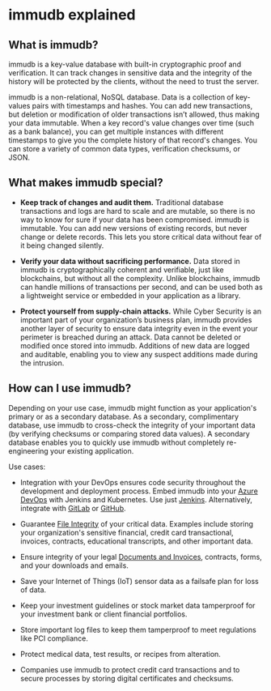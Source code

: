 # immudb explained

## What is immudb?

immudb is a key-value database with built-in cryptographic proof and verification. It can track changes in sensitive data and the integrity of the history will be protected by the clients, without the need to trust the server.

immudb is a non-relational, NoSQL database. Data is a collection of key-values pairs with timestamps and hashes. You can add new transactions, but deletion or modification of older transactions isn’t allowed, thus making your data immutable. When a key record's value changes over time (such as a bank balance), you can get multiple instances with different timestamps to give you the complete history of that record's changes. You can store a variety of common data types, verification checksums, or JSON.

## What makes immudb special?

<FeatureTable/>

- **Keep track of changes and audit them.** Traditional database transactions and logs are hard to scale and are mutable, so there is no way to know for sure if your data has been compromised. immudb is immutable. You can add new versions of existing records, but never change or delete records. This lets you store critical data without fear of it being changed silently.

- **Verify your data without sacrificing performance.** Data stored in immudb is cryptographically coherent and verifiable, just like blockchains, but without all the complexity. Unlike blockchains, immudb can handle millions of transactions per second, and can be used both as a lightweight service or embedded in your application as a library.

- **Protect yourself from supply-chain attacks.** While Cyber Security is an important part of your organization’s business plan, immudb provides another layer of security to ensure data integrity even in the event your perimeter is breached during an attack. Data cannot be deleted or modified once stored into immudb. Additions of new data are logged and auditable, enabling you to view any suspect additions made during the intrusion.

## How can I use immudb?

Depending on your use case, immudb might function as your application's primary or as a secondary database. As a secondary, complimentary database, use immudb to cross-check the integrity of your important data (by verifying checksums or comparing stored data values). A secondary database enables you to quickly use immudb without completely re-engineering your existing application.

Use cases:
  - Integration with your DevOps ensures code security throughout the development and deployment process. Embed immudb into your [Azure DevOps](https://codenotary.io/blog/securing-your-azure-devops-ecosystem-jenkins-and-kubernetes-aks/) with Jenkins and Kubernetes. Use just [Jenkins](https://codenotary.io/blog/jenkins-build-deployment-pipeline-a-how-to-for-ensuring-integrity/). Alternatively, integrate with [GitLab](https://codenotary.io/blog/fully-trusted-gitlab-pipeline/) or [GitHub](https://codenotary.io/blog/use-github-actions-for-validated-builds/).

  - Guarantee [File Integrity](https://codenotary.io/blog/file-integrity-monitoring-change-management/) of your critical data. Examples include storing your organization's sensitive financial, credit card transactional, invoices, contracts, educational transcripts, and other important data.

  - Ensure integrity of your legal [Documents and Invoices](https://codenotary.io/blog/immutably-store-or-guarantee-the-immutability-of-documents-and-invoices-for-compliance-reasons/), contracts, forms, and your downloads and emails.

  - Save your Internet of Things (IoT) sensor data as a failsafe plan for loss of data.

  - Keep your investment guidelines or stock market data tamperproof for your investment bank or client financial portfolios.

  - Store important log files to keep them tamperproof to meet regulations like PCI compliance.

  - Protect medical data, test results, or recipes from alteration.

  - Companies use immudb to protect credit card transactions and to secure processes by storing digital certificates and checksums.

